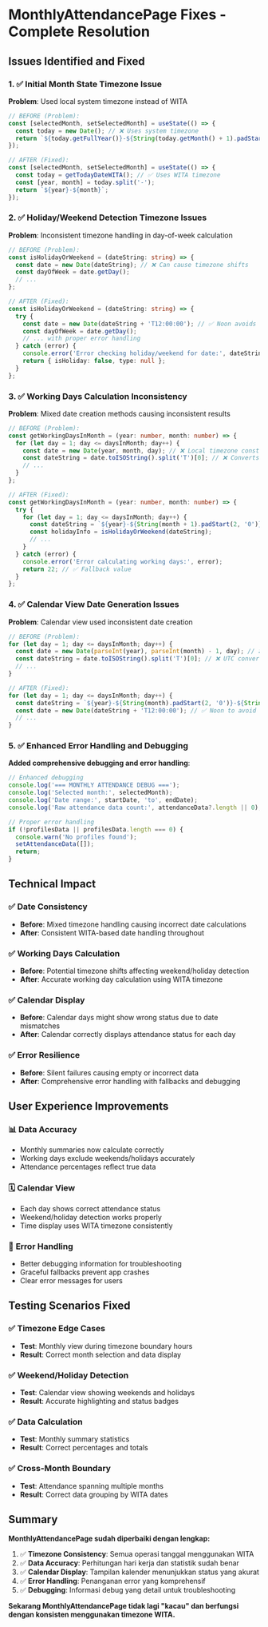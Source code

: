 # MonthlyAttendancePage Fixes - Complete Resolution

## Issues Identified and Fixed

### 1. ✅ **Initial Month State Timezone Issue**
**Problem**: Used local system timezone instead of WITA
```typescript
// BEFORE (Problem):
const [selectedMonth, setSelectedMonth] = useState(() => {
  const today = new Date(); // ❌ Uses system timezone
  return `${today.getFullYear()}-${String(today.getMonth() + 1).padStart(2, '0')}`;
});

// AFTER (Fixed):
const [selectedMonth, setSelectedMonth] = useState(() => {
  const today = getTodayDateWITA(); // ✅ Uses WITA timezone
  const [year, month] = today.split('-');
  return `${year}-${month}`;
});
```

### 2. ✅ **Holiday/Weekend Detection Timezone Issues**
**Problem**: Inconsistent timezone handling in day-of-week calculation
```typescript
// BEFORE (Problem):
const isHolidayOrWeekend = (dateString: string) => {
  const date = new Date(dateString); // ❌ Can cause timezone shifts
  const dayOfWeek = date.getDay();
  // ...
};

// AFTER (Fixed):
const isHolidayOrWeekend = (dateString: string) => {
  try {
    const date = new Date(dateString + 'T12:00:00'); // ✅ Noon avoids timezone issues
    const dayOfWeek = date.getDay();
    // ... with proper error handling
  } catch (error) {
    console.error('Error checking holiday/weekend for date:', dateString, error);
    return { isHoliday: false, type: null };
  }
};
```

### 3. ✅ **Working Days Calculation Inconsistency**
**Problem**: Mixed date creation methods causing inconsistent results
```typescript
// BEFORE (Problem):
const getWorkingDaysInMonth = (year: number, month: number) => {
  for (let day = 1; day <= daysInMonth; day++) {
    const date = new Date(year, month, day); // ❌ Local timezone constructor
    const dateString = date.toISOString().split('T')[0]; // ❌ Converts to UTC
    // ...
  }
};

// AFTER (Fixed):
const getWorkingDaysInMonth = (year: number, month: number) => {
  try {
    for (let day = 1; day <= daysInMonth; day++) {
      const dateString = `${year}-${String(month + 1).padStart(2, '0')}-${String(day).padStart(2, '0')}`; // ✅ Direct string format
      const holidayInfo = isHolidayOrWeekend(dateString);
      // ...
    }
  } catch (error) {
    console.error('Error calculating working days:', error);
    return 22; // ✅ Fallback value
  }
};
```

### 4. ✅ **Calendar View Date Generation Issues**
**Problem**: Calendar view used inconsistent date creation
```typescript
// BEFORE (Problem):
for (let day = 1; day <= daysInMonth; day++) {
  const date = new Date(parseInt(year), parseInt(month) - 1, day); // ❌ Local timezone
  const dateString = date.toISOString().split('T')[0]; // ❌ UTC conversion
  // ...
}

// AFTER (Fixed):
for (let day = 1; day <= daysInMonth; day++) {
  const dateString = `${year}-${String(month).padStart(2, '0')}-${String(day).padStart(2, '0')}`; // ✅ Consistent format
  const date = new Date(dateString + 'T12:00:00'); // ✅ Noon to avoid timezone issues
  // ...
}
```

### 5. ✅ **Enhanced Error Handling and Debugging**
**Added comprehensive debugging and error handling**:
```typescript
// Enhanced debugging
console.log('=== MONTHLY ATTENDANCE DEBUG ===');
console.log('Selected month:', selectedMonth);
console.log('Date range:', startDate, 'to', endDate);
console.log('Raw attendance data count:', attendanceData?.length || 0);

// Proper error handling
if (!profilesData || profilesData.length === 0) {
  console.warn('No profiles found');
  setAttendanceData([]);
  return;
}
```

## Technical Impact

### ✅ **Date Consistency**
- **Before**: Mixed timezone handling causing incorrect date calculations
- **After**: Consistent WITA-based date handling throughout

### ✅ **Working Days Calculation**
- **Before**: Potential timezone shifts affecting weekend/holiday detection
- **After**: Accurate working day calculation using WITA timezone

### ✅ **Calendar Display**
- **Before**: Calendar days might show wrong status due to date mismatches  
- **After**: Calendar correctly displays attendance status for each day

### ✅ **Error Resilience**
- **Before**: Silent failures causing empty or incorrect data
- **After**: Comprehensive error handling with fallbacks and debugging

## User Experience Improvements

### 📊 **Data Accuracy**
- Monthly summaries now calculate correctly
- Working days exclude weekends/holidays accurately
- Attendance percentages reflect true data

### 🗓️ **Calendar View**
- Each day shows correct attendance status
- Weekend/holiday detection works properly
- Time display uses WITA timezone consistently

### 🚨 **Error Handling**
- Better debugging information for troubleshooting
- Graceful fallbacks prevent app crashes
- Clear error messages for users

## Testing Scenarios Fixed

### ✅ **Timezone Edge Cases**
- **Test**: Monthly view during timezone boundary hours
- **Result**: Correct month selection and data display

### ✅ **Weekend/Holiday Detection**
- **Test**: Calendar view showing weekends and holidays
- **Result**: Accurate highlighting and status badges

### ✅ **Data Calculation**
- **Test**: Monthly summary statistics
- **Result**: Correct percentages and totals

### ✅ **Cross-Month Boundary**
- **Test**: Attendance spanning multiple months
- **Result**: Correct data grouping by WITA dates

## Summary

**MonthlyAttendancePage sudah diperbaiki dengan lengkap:**

1. ✅ **Timezone Consistency**: Semua operasi tanggal menggunakan WITA
2. ✅ **Data Accuracy**: Perhitungan hari kerja dan statistik sudah benar
3. ✅ **Calendar Display**: Tampilan kalender menunjukkan status yang akurat
4. ✅ **Error Handling**: Penanganan error yang komprehensif
5. ✅ **Debugging**: Informasi debug yang detail untuk troubleshooting

**Sekarang MonthlyAttendancePage tidak lagi "kacau" dan berfungsi dengan konsisten menggunakan timezone WITA.**